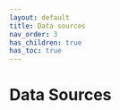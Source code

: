 ```yaml
---
layout: default
title: Data sources
nav_order: 3
has_children: true
has_toc: true
---
```


# Data Sources
